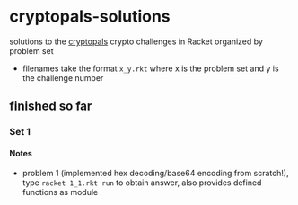 # cryptopals-solutions

solutions to the [cryptopals](https://cryptopals.com/) crypto challenges in Racket organized by problem set

- filenames take the format `x_y.rkt` where x is the problem set and y is the challenge number

## finished so far
### Set 1
#### Notes
- problem 1 (implemented hex decoding/base64 encoding from scratch!), type `racket 1_1.rkt run` to obtain answer, also provides defined functions as module
